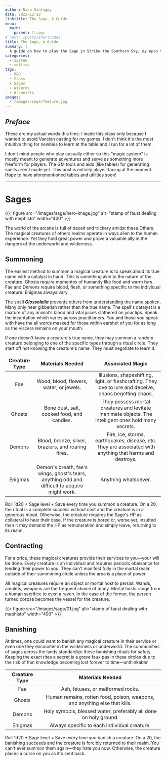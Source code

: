 ```yaml
---
author: Nico Santagoy
date: 2022-12-18
linktitle: The Sage, A Guide
menu:
  main:
    parent: ttrpgs
# next: /posts/shortcodes
title: The Sage, A Guide
summary: |
  A guide on how to play the Sage in Strike the Southern Sky, my open table campaign.
categories:
  - system
  - setting
tags:
  - D&D
  - Class
  - Sages
  - Wizards
  - Arcanists
images:
  - /images/sage/feature.jpg
---
```


## *Preface*

These are my actual words this time. I made this class only because I wanted to avoid Vancian casting for my games. I don't think it's the most intuitive thing for newbies to learn at the table and I run for a lot of them.

I don't mind people who play casually either so this "magic system" is mostly meant to generate adventures and serve as something more freeform for players. The GM tools and aids (like tables) for generating spells aren't made yet. This post is entirely player-facing at the moment. Hope to have aforementioned tables and utilities soon!

---

# Sages

{{< figure src="/images/sage/hero-image.jpg" alt="stamp of faust dealing with mephisto" width="400" >}}

The world of the arcane is full of deceit and trickery amidst these Others. The magical creatures of others realms operate in ways alien to the human experience. Yet they hold great power and prove a valuable ally in the dangers of the underworld and wilderness.

## Summoning

The easiest method to summon a magical creature is to speak aloud its true name with a catalyst in hand. This is something akin to the nature of the creature. Ghosts require mementos of humanity like food and warm furs. Fae and Demons require blood, flesh, or something specific to the individual creature. Enigmas always vary.

The spell ***Glossolalia*** prevents others from understanding the name spoken. Many only hear gibberish rather than the true name. The spell's catalyst is a mixture of any animal's blood and vital juices slathered on your lips. Speak the incantation which varies across practitioners. You and those you speak with have the all words masked for those within earshot of you for as long as the viscera remains on your mouth.

If one doesn't know a creature's true name, they may summon a random creature belonging to one of the specific types through a ritual circle. They start off not knowing the creature's name. They must negotiate to learn it.

| Creature Type |                                       Materials Needed                                        |                                             Associated Magic                                             |
| :-----------: | :-------------------------------------------------------------------------------------------: | :------------------------------------------------------------------------------------------------------: |
|      Fae      |                            Wood, blood, flowers, water, or jewels.                            | Illusions, shapeshifting, light, or fleshcrafting. They love to lure and deceive, chaos begetting chaos. |
|    Ghosts     |                          Bone dust, salt, cooked food, and candles.                           |  They possess mortal creatures and levitate inanimate objects. The intelligent ones hold many secrets.   |
|    Demons     |                      Blood, bronze, silver, braziers, and roaring fires.                      | Fire, ice, storms, earthquakes, disease, etc. They are associated with anything that harms and destroys. |
|    Enigmas    | Demon's breath, fae's wings, ghost's tears, anything odd and difficult to acquire might work. |                                           Anything whatsoever.                                           |

Roll 1d20 + Sage level + Save every time you summon a creature. On a 20, the ritual is a complete success without cost and the creature is in a generous mood. Otherwise, the creature requires the Sage's HP as collateral to hear their case. If the creature is bored or, worse yet, insulted then it may demand the HP as remuneration and simply leave, returning to its realm.

## Contracting

For a price, these magical creatures provide their services to you—your will be done. Every creature is an individual and requires periodic obeisance for lending their power to you. They can't manifest fully in the mortal realm outside of their summoning circle unless the area is a place of power.

All magical creatures require an object or mortal host to persist. Wands, amulets, weapons are the frequent choice of many. Mortal hosts range from a human sacrifice to even a raven. In the case of the former, the person turned corpse becomes the vessel for the creature.

{{< figure src="/images/sage/01.jpg" alt="stamp of faust dealing with mephisto" width="400" >}}

## Banishing

At times, one could want to banish any magical creature in their service or even one they encounter in the wilderness or underworld. The communities of sages across the lands standardize these banishing rituals for safety. Keeping the exact rites a secret is a grave faux pas in these circles due to the risk of that knowledge becoming lost forever to time—unthinkable!

| Creature Type |                              Materials Needed                              |
| :-----------: | :------------------------------------------------------------------------: |
|      Fae      |                     Ash, fetuses, or malformed rocks.                      |
|    Ghosts     | Human remains, rotten food, poison, weapons, and anything else that kills. |
|    Demons     |      Holy symbols, blessed water, preferably all done on holy ground.      |
|    Enigmas    |                Always specific to each individual creature.                |

Roll 1d20 + Sage level + Save every time you banish a creature. On a 20, the banishing succeeds and the creature is forcibly returned to their realm. You can't ever summon them again—they hate you now. Otherwise, the creature places a curse on you as it's sent back.

